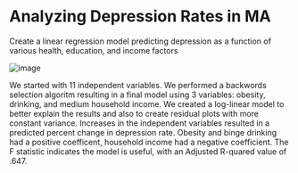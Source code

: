 # Analyzing Depression Rates in MA
Create a linear regression model predicting depression as a function of various health, education, and income factors

![image](https://github.com/jeg-msba/depression_analysis/assets/111711622/5728c193-836c-49cc-ac1b-1ca54c88e8a2)

We started with 11 independent variables. We performed a backwords selection algoritm resulting in a final model 
using 3 variables: obesity, drinking, and medium household income. We created a log-linear model to better explain 
the results and also to create residual plots with more constant variance. Increases in the 
independent variables resulted in a predicted percent change in depression rate.
Obesity and binge drinking had a positive coefficent, household income had a negative coefficient.
The F statistic indicates the model is useful, with an Adjusted R-quared value of .647.
